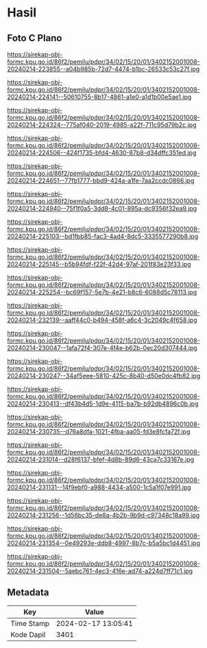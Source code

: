# Hasil

## Foto C Plano

https://sirekap-obj-formc.kpu.go.id/86f2/pemilu/pdpr/34/02/15/20/01/3402152001008-20240214-223855--a04b985b-72d7-4474-b1bc-26533c53c27f.jpg

https://sirekap-obj-formc.kpu.go.id/86f2/pemilu/pdpr/34/02/15/20/01/3402152001008-20240214-224141--50610755-8b17-4861-a1e0-a1d1b00e5ae1.jpg

https://sirekap-obj-formc.kpu.go.id/86f2/pemilu/pdpr/34/02/15/20/01/3402152001008-20240214-224324--775af040-2019-4985-a22f-711c95d79b2c.jpg

https://sirekap-obj-formc.kpu.go.id/86f2/pemilu/pdpr/34/02/15/20/01/3402152001008-20240214-224506--424f1735-bfd4-4630-87b8-d34dffc351ed.jpg

https://sirekap-obj-formc.kpu.go.id/86f2/pemilu/pdpr/34/02/15/20/01/3402152001008-20240214-224651--77fb1777-bbd9-424a-a1fe-7aa2ccdc0866.jpg

https://sirekap-obj-formc.kpu.go.id/86f2/pemilu/pdpr/34/02/15/20/01/3402152001008-20240214-224940--75f1f0a5-3dd8-4c01-895a-dc9356f32ea9.jpg

https://sirekap-obj-formc.kpu.go.id/86f2/pemilu/pdpr/34/02/15/20/01/3402152001008-20240214-225103--bd1fbb85-fac3-4ad4-8dc5-3335577290b8.jpg

https://sirekap-obj-formc.kpu.go.id/86f2/pemilu/pdpr/34/02/15/20/01/3402152001008-20240214-225145--b5b94fdf-f22f-42d4-97af-201f83e23f33.jpg

https://sirekap-obj-formc.kpu.go.id/86f2/pemilu/pdpr/34/02/15/20/01/3402152001008-20240214-225254--bc69f157-5e7b-4e21-b8c6-6088d5c78113.jpg

https://sirekap-obj-formc.kpu.go.id/86f2/pemilu/pdpr/34/02/15/20/01/3402152001008-20240214-232139--aaff44c0-b494-458f-a6c4-3c2049c4f658.jpg

https://sirekap-obj-formc.kpu.go.id/86f2/pemilu/pdpr/34/02/15/20/01/3402152001008-20240214-230047--1afa72f4-307e-4f4e-b62b-0ec20d307444.jpg

https://sirekap-obj-formc.kpu.go.id/86f2/pemilu/pdpr/34/02/15/20/01/3402152001008-20240214-230247--34af5eee-5810-425c-8b40-d50e0dc4fb82.jpg

https://sirekap-obj-formc.kpu.go.id/86f2/pemilu/pdpr/34/02/15/20/01/3402152001008-20240214-230413--df43b4d5-1d9e-4115-ba7b-b92db4896c0b.jpg

https://sirekap-obj-formc.kpu.go.id/86f2/pemilu/pdpr/34/02/15/20/01/3402152001008-20240214-230735--d76a8dfa-1021-4fba-aa05-fd3e8fcfa72f.jpg

https://sirekap-obj-formc.kpu.go.id/86f2/pemilu/pdpr/34/02/15/20/01/3402152001008-20240214-231014--d28f6137-bfef-4d8b-89d6-43ca7c33167e.jpg

https://sirekap-obj-formc.kpu.go.id/86f2/pemilu/pdpr/34/02/15/20/01/3402152001008-20240214-231131--14f9ebf0-a988-4434-a500-1c5a1f07e991.jpg

https://sirekap-obj-formc.kpu.go.id/86f2/pemilu/pdpr/34/02/15/20/01/3402152001008-20240214-231256--1d56bc35-de8a-4b2b-9b9d-c97348c18a99.jpg

https://sirekap-obj-formc.kpu.go.id/86f2/pemilu/pdpr/34/02/15/20/01/3402152001008-20240214-231354--0e49293e-ddb8-4997-8b7c-b5a5bc1d4451.jpg

https://sirekap-obj-formc.kpu.go.id/86f2/pemilu/pdpr/34/02/15/20/01/3402152001008-20240214-231504--5aebc761-4ec3-416e-ad74-a224d7ff71c1.jpg


## Metadata

| Key        | Value               |
| ---------- | ------------------- |
| Time Stamp | 2024-02-17 13:05:41 |
| Kode Dapil | 3401                |



